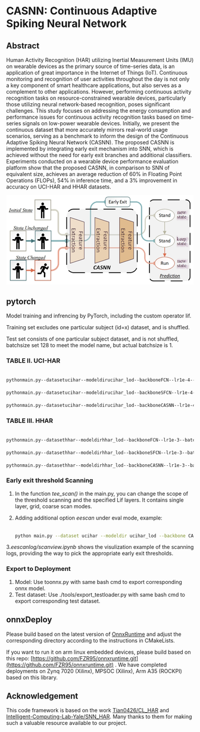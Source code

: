 # CASNN: Continuous Adaptive Spiking Neural Network

## Abstract

Human Activity Recognition (HAR) utilizing Inertial Measurement Units (IMU) on wearable devices as the primary source of time-series data, is an application of great importance in the Internet of Things (IoT). Continuous monitoring and recognition of user activities throughout the day is not only a key component of smart healthcare applications, but also serves as a complement to other applications. However, performing continuous activity recognition tasks on resource-constrained wearable devices, particularly those utilizing neural network-based recognition, poses significant challenges. This study focuses on addressing the energy consumption and performance issues for continuous activity recognition tasks based on time-series signals on low-power wearable devices. Initially, we present the continuous dataset that more accurately mirrors real-world usage scenarios, serving as a benchmark to inform the design of the Continuous Adaptive Spiking Neural Network (CASNN). The proposed CASNN is implemented by integrating early exit mechanism into SNN, which is achieved without the need for early exit branches and additional classifiers. Experiments conducted on a wearable device performance evaluation platform show that the proposed CASNN, in comparison to SNN of equivalent size, achieves an average reduction of 60\% in Floating Point Operations (FLOPs), 54\% in inference time, and a 3\% improvement in accuracy on UCI-HAR and HHAR datasets.

![img](./image/README/abstract1.jpg)

## pytorch

Model training and infrencing by PyTorch, including the custom operator lif.

Training set excludes one particular subject (id=x) dataset, and is shuffled.

Test set consists of one particular subject dataset, and is not shuffled, batchsize set 128 to meet the model name, but actual batchsize is 1.

### TABLE II. UCI-HAR

```bash

pythonmain.py--datasetucihar--modeldirucihar_lod--backboneFCN--lr1e-4--batch_size128--casessubject_large--target_domain1,8,15--eval

pythonmain.py--datasetucihar--modeldirucihar_lod--backboneSFCN--lr1e-4--batch_size128--tau0.75--thresh0.5--casessubject_large--target_domain1,8,15--eval

pythonmain.py--datasetucihar--modeldirucihar_lod--backboneCASNN--lr1e-4--batch_size128--tau0.75--thresh0.5--casessubject_large--target_domain1,8,15--eval--tee27016096

```

### TABLE III. HHAR

```bash

pythonmain.py--datasethhar--modeldirhhar_lod--backboneFCN--lr1e-3--batch_size128--casessubject--target_domaina,b,c--eval

pythonmain.py--datasethhar--modeldirhhar_lod--backboneSFCN--lr1e-3--batch_size128--tau0.75--thresh0.5--casessubject--target_domaina,b,c--eval

pythonmain.py--datasethhar--modeldirhhar_lod--backboneCASNN--lr1e-3--batch_size128--tau0.75--thresh0.5--casessubject--target_domaina,b,c--eval--tee27016096

```

### Early exit threshold Scanning

1. In the function *tee_scan()* in the main.py, you can change the scope of the threshold scanning and the specified Lif layers. It contains single layer, grid, coarse scan modes.
2. Adding additional option *eescan* under eval mode, example:

   ```bash

   python main.py --dataset ucihar --modeldir ucihar_lod --backbone CASNN --batch_size 128 --tau 0.75 --thresh 0.5 --eval --eescan --cases subject_large --target_domain 1

   ```

3.*eescanlog/scanview.ipynb* shows the visulization example of the scanning logs, providing the way to pick the appropriate early exit thresholds.

### Export to Deployment

1. Model: Use toonnx.py with same bash cmd to export corresponding onnx model.
2. Test dataset: Use ./tools/export_testloader.py with same bash cmd to export corresponding test dataset.

## onnxDeploy

Please build based on the latest version of [OnnxRuntime](git@github.com:microsoft/onnxruntime.git) and adjust the corresponding directory according to the instructions in CMakeLists.

If you want to run it on arm linux embedded devices, please build based on this repo: [https://github.com/FZR95/onnxruntime.git](https://github.com/FZR95/onnxruntime.git) . We have completed deployments on Zynq 7020 (Xilinx), MPSOC (Xilinx), Arm A35 (ROCKPI) based on this library.

## Acknowledgement

This code framework is based on the work [Tian0426/CL_HAR](https://github.com/Tian0426/CL-HAR) and [Intelligent-Computing-Lab-Yale/SNN_HAR](https://github.com/Intelligent-Computing-Lab-Yale/SNN_HAR). Many thanks to them for making such a valuable resource available to our project.
